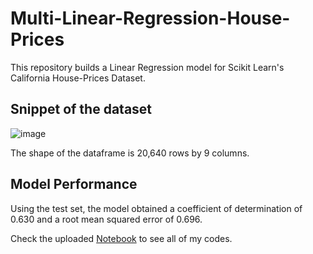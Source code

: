 # Multi-Linear-Regression-House-Prices
This repository builds a Linear Regression model for Scikit Learn's California House-Prices Dataset. 

## Snippet of the dataset
![image](https://github.com/marvin-rubia/Multi-Linear-Regression-House-Prices/assets/140475770/2fd1a2e2-61c2-4e32-95b1-5bb75aa84a20)

The shape of the dataframe is 20,640 rows by 9 columns. 

## Model Performance 
Using the test set, the model obtained a coefficient of determination of 0.630 and a root mean squared error of 0.696. 

Check the uploaded [Notebook](https://github.com/marvin-rubia/Multi-Linear-Regression-House-Prices/blob/main/Multiple_Linear_Regression_with_California_House_Prices_Dataset_.ipynb) to see all of my codes. 
